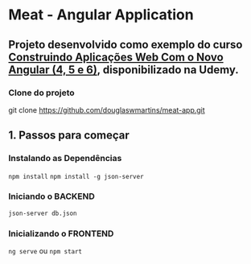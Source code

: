 # Meat - Angular Application

## Projeto desenvolvido como exemplo do curso [Construindo Aplicações Web Com o Novo Angular (4, 5 e 6)](https://www.udemy.com/course/angular-pt/), disponibilizado na Udemy.

### Clone do projeto

git clone <https://github.com/douglaswmartins/meat-app.git>

## 1. Passos para começar

### Instalando as Dependências

`npm install`
`npm install -g json-server`

### Iniciando o BACKEND

`json-server db.json`

### Inicializando o FRONTEND

`ng serve` ou `npm start`
